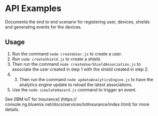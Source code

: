 API Examples
======
Documents the end to end scenario for registering user, devices, shields and generating events for the devices.

Usage
------
 1. Run the command `node createUser.js` to create a user.
 2. Run `node createShield.js` to create a shield.
 3. Then run the command `node createUserShieldAssociation.js` to associate the user created in step 1 with the shield created in step 2.
 4. 3. Then run the command `node updateAnalyticsEngine.js` to have the analytics engine update to reload the latest associations.
 5. Use the `node simulateHazard.js` command to trigger an event.
 

 See [IBM IoT for Insurance] (https:// console.ng.bluemix.net/docs/services/IotInsurance/index.html) for more details. 
